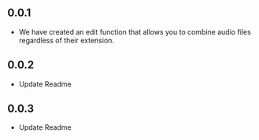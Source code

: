 ## 0.0.1

- We have created an edit function that allows you to combine audio files regardless of their extension.

## 0.0.2

- Update Readme

## 0.0.3

- Update Readme